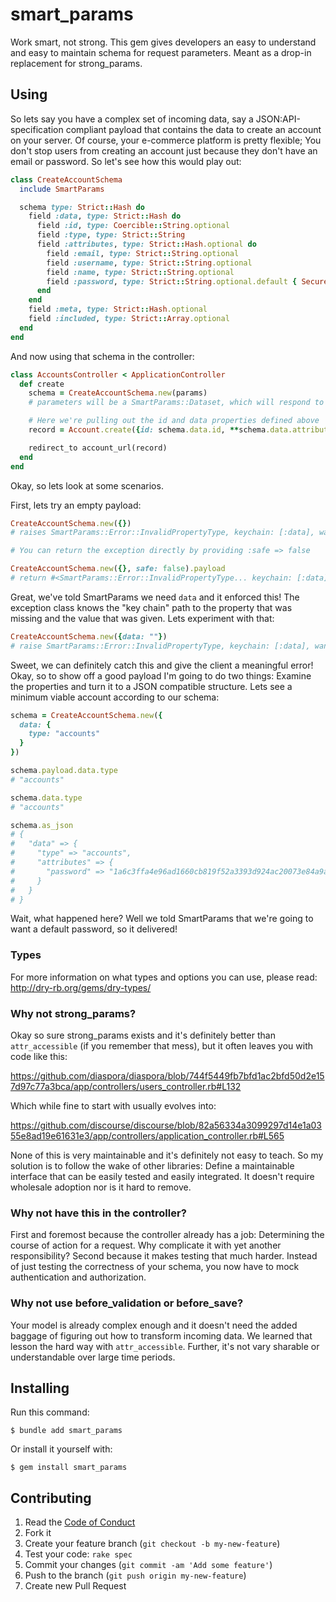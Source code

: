 # smart_params

Work smart, not strong. This gem gives developers an easy to understand and easy to maintain schema for request parameters. Meant as a drop-in replacement for strong_params.


## Using

So lets say you have a complex set of incoming data, say a JSON:API-specification compliant payload that contains the data to create an account on your server. Of course, your e-commerce platform is pretty flexible; You don't stop users from creating an account just because they don't have an email or password. So let's see how this would play out:

``` ruby
class CreateAccountSchema
  include SmartParams

  schema type: Strict::Hash do
    field :data, type: Strict::Hash do
      field :id, type: Coercible::String.optional
      field :type, type: Strict::String
      field :attributes, type: Strict::Hash.optional do
        field :email, type: Strict::String.optional
        field :username, type: Strict::String.optional
        field :name, type: Strict::String.optional
        field :password, type: Strict::String.optional.default { SecureRandom.hex(32) }
      end
    end
    field :meta, type: Strict::Hash.optional
    field :included, type: Strict::Array.optional
  end
end
```

And now using that schema in the controller:

``` ruby
class AccountsController < ApplicationController
  def create
    schema = CreateAccountSchema.new(params)
    # parameters will be a SmartParams::Dataset, which will respond to the various fields you defined

    # Here we're pulling out the id and data properties defined above
    record = Account.create({id: schema.data.id, **schema.data.attributes})

    redirect_to account_url(record)
  end
end
```

Okay, so lets look at some scenarios.

First, lets try an empty payload:

``` ruby
CreateAccountSchema.new({})
# raises SmartParams::Error::InvalidPropertyType, keychain: [:data], wanted: Hash, raw: nil

# You can return the exception directly by providing :safe => false

CreateAccountSchema.new({}, safe: false).payload
# return #<SmartParams::Error::InvalidPropertyType... keychain: [:data], wanted: Hash, raw: nil>
```

Great, we've told SmartParams we need `data` and it enforced this! The exception class knows the "key chain" path to the property that was missing and the value that was given. Lets experiment with that:

``` ruby
CreateAccountSchema.new({data: ""})
# raise SmartParams::Error::InvalidPropertyType, keychain: [:data], wanted: Hash, raw: ""
```

Sweet, we can definitely catch this and give the client a meaningful error! Okay, so to show off a good payload I'm going to do two things: Examine the properties and turn it to a JSON compatible structure. Lets see a minimum viable account according to our schema:


``` ruby
schema = CreateAccountSchema.new({
  data: {
    type: "accounts"
  }
})

schema.payload.data.type
# "accounts"

schema.data.type
# "accounts"

schema.as_json
# {
#   "data" => {
#     "type" => "accounts",
#     "attributes" => {
#       "password" => "1a6c3ffa4e96ad1660cb819f52a3393d924ac20073e84a9a6943a721d49bab38"
#     }
#   }
# }
```

Wait, what happened here? Well we told SmartParams that we're going to want a default password, so it delivered!


### Types

For more information on what types and options you can use, please read: http://dry-rb.org/gems/dry-types/


### Why not strong_params?

Okay so sure strong_params exists and it's definitely better than `attr_accessible` (if you remember that mess), but it often leaves you with code like this:

https://github.com/diaspora/diaspora/blob/744f5449fb7bfd1ac2bfd50d2e157d97c77a3bca/app/controllers/users_controller.rb#L132

Which while fine to start with usually evolves into:

https://github.com/discourse/discourse/blob/82a56334a3099297d14e1a0355e8ad19e61631e3/app/controllers/application_controller.rb#L565

None of this is very maintainable and it's definitely not easy to teach. So my solution is to follow the wake of other libraries: Define a maintainable interface that can be easily tested and easily integrated. It doesn't require wholesale adoption nor is it hard to remove.


### Why not have this in the controller?

First and foremost because the controller already has a job: Determining the course of action for a request. Why complicate it with yet another responsibility? Second because it makes testing that much harder. Instead of just testing the correctness of your schema, you now have to mock authentication and authorization.


### Why not use before_validation or before_save?

Your model is already complex enough and it doesn't need the added baggage of figuring out how to transform incoming data. We learned that lesson the hard way with `attr_accessible`. Further, it's not vary sharable or understandable over large time periods.


## Installing

Run this command:

    $ bundle add smart_params

Or install it yourself with:

    $ gem install smart_params


## Contributing

  1. Read the [Code of Conduct](/CONDUCT)
  2. Fork it
  3. Create your feature branch (`git checkout -b my-new-feature`)
  4. Test your code: `rake spec`
  5. Commit your changes (`git commit -am 'Add some feature'`)
  6. Push to the branch (`git push origin my-new-feature`)
  7. Create new Pull Request
